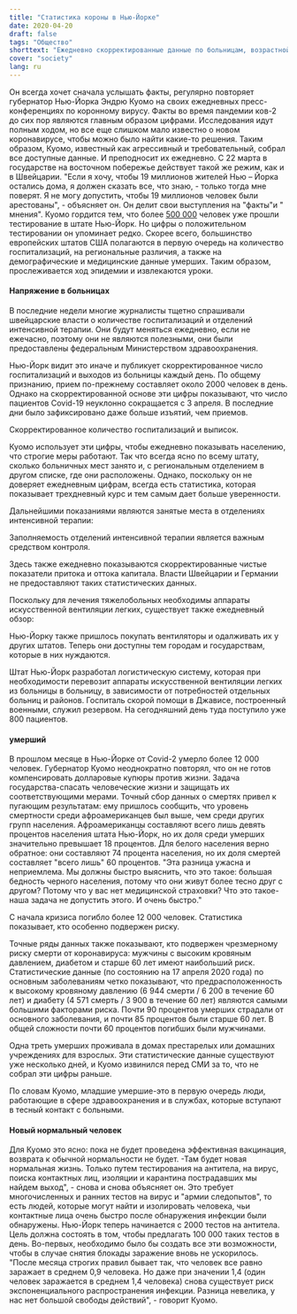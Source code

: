 ```yaml
---
title: "Статистика короны в Нью-Йорке"
date: 2020-04-20
draft: false
tags: "Общество"
shorttext: "Ежедневно скорректированные данные по больницам, возрастной структуре и основным заболеваниям: губернатор Куомо предоставляет все доступные данные."
cover: "society"
lang: ru
---
```


Он всегда хочет сначала услышать факты, регулярно повторяет губернатор Нью-Йорка Эндрю Куомо на своих ежедневных пресс-конференциях по коронному вирусу. Факты во время пандемии ков-2 до сих пор являются главным образом цифрами. Исследования идут полным ходом, но все еще слишком мало известно о новом коронавирусе, чтобы можно было найти какие-то решения. Таким образом, Куомо, известный как агрессивный и требовательный, собрал все доступные данные. И преподносит их ежедневно. С 22 марта в государстве на восточном побережье действует такой же режим, как и в Швейцарии. "Если я хочу, чтобы 19 миллионов жителей Нью – Йорка остались дома, я должен сказать все, что знаю, - только тогда мне поверят. Я не могу допустить, чтобы 19 миллионов человек были арестованы", - объясняет он. Он делит свои выступления на "факты"и " мнения". Куомо гордится тем, что более [500 000](https://covid19tracker.health.ny.gov/views/NYS-COVID19-Tracker/NYSDOHCOVID-19Tracker-TableView?%3Aembed=yes&%3Atoolbar=no&%3Atabs=n "NYC Test Results Table View") человек уже прошли тестирование в штате Нью-Йорк. Но цифры о положительном тестировании он упоминает редко. Скорее всего, большинство европейских штатов США полагаются в первую очередь на количество госпитализаций, на региональные различия, а также на демографические и медицинские данные умерших. Таким образом, прослеживается ход эпидемии и извлекаются уроки.

#### Напряжение в больницах

В последние недели многие журналисты тщетно спрашивали швейцарские власти о количестве госпитализаций и отделений интенсивной терапии. Они будут меняться ежедневно, если не ежечасно, поэтому они не являются полезными, они были предоставлены федеральным Министерством здравоохранения.

Нью-Йорк видит это иначе и публикует скорректированное число госпитализаций и выходов из больницы каждый день. По общему признанию, прием по-прежнему составляет около 2000 человек в день. Однако на скорректированной основе эти цифры показывают, что число пациентов Covid-19 неуклонно сокращается с 3 апреля. В последние дни было зафиксировано даже больше изъятий, чем приемов.

Скорректированное количество госпитализаций и выписок.

Куомо использует эти цифры, чтобы ежедневно показывать населению, что строгие меры работают. Так что всегда ясно по всему штату, сколько больничных мест занято и, с региональным отделением в другом списке, где они расположены. Однако, поскольку он не доверяет ежедневным цифрам, всегда есть статистика, которая показывает трехдневный курс и тем самым дает больше уверенности.

Дальнейшими показаниями являются занятые места в отделениях интенсивной терапии:

Заполняемость отделений интенсивной терапии является важным средством контроля.

Здесь также ежедневно показываются скорректированные чистые показатели притока и оттока капитала. Власти Швейцарии и Германии не предоставляют таких статистических данных.

Поскольку для лечения тяжелобольных необходимы аппараты искусственной вентиляции легких, существует также ежедневный обзор:

Нью-Йорку также пришлось покупать вентиляторы и одалживать их у других штатов. Теперь они доступны тем городам и государствам, которые в них нуждаются.

Штат Нью-Йорк разработал логистическую систему, которая при необходимости перевозит аппараты искусственной вентиляции легких из больницы в больницу, в зависимости от потребностей отдельных больниц и районов. Госпиталь скорой помощи в Джависе, построенный военными, служил резервом. На сегодняшний день туда поступило уже 800 пациентов.

#### умерший

В прошлом месяце в Нью-Йорке от Covid-2 умерло более 12 000 человек. Губернатор Куомо неоднократно повторял, что он не готов компенсировать долларовые купюры против жизни. Задача государства-спасать человеческие жизни и защищать их соответствующими мерами. Точный сбор данных о смертях привел к пугающим результатам: ему пришлось сообщить, что уровень смертности среди афроамериканцев был выше, чем среди других групп населения. Афроамериканцы составляют всего лишь девять процентов населения штата Нью-Йорк, но их доля среди умерших значительно превышает 18 процентов. Для белого населения верно обратное: они составляют 74 процента населения, но их доля смертей составляет "всего лишь" 60 процентов. "Эта разница ужасна и неприемлема. Мы должны быстро выяснить, что это такое: большая бедность черного населения, потому что они живут более тесно друг с другом? Потому что у вас нет медицинской страховки? Что это такое-наша задача не допустить этого. И очень быстро."

С начала кризиса погибло более 12 000 человек. Статистика показывает, кто особенно подвержен риску.

Точные ряды данных также показывают, кто подвержен чрезмерному риску смерти от коронавируса: мужчины с высоким кровяным давлением, диабетом и старше 60 лет имеют наибольший риск. Статистические данные (по состоянию на 17 апреля 2020 года) по основным заболеваниям четко показывают, что предрасположенность к высокому кровяному давлению (6 944 смерти / 6 200 в течение 60 лет) и диабету (4 571 смерть / 3 900 в течение 60 лет) являются самыми большими факторами риска. Почти 90 процентов умерших страдали от основного заболевания, и почти 85 процентов были старше 60 лет. В общей сложности почти 60 процентов погибших были мужчинами.

Одна треть умерших проживала в домах престарелых или домашних учреждениях для взрослых. Эти статистические данные существуют уже несколько дней, и Куомо извинился перед СМИ за то, что не собрал эти цифры раньше.

По словам Куомо, младшие умершие-это в первую очередь люди, работающие в сфере здравоохранения и в службах, которые вступают в тесный контакт с больными.

#### Новый нормальный человек

Для Куомо это ясно: пока не будет проведена эффективная вакцинация, возврата к обычной нормальности не будет. -Там будет новая нормальная жизнь. Только путем тестирования на антитела, на вирус, поиска контактных лиц, изоляции и карантина пострадавших мы найдем выход", - снова и снова объясняет он. Это требует многочисленных и ранних тестов на вирус и "армии следопытов", то есть людей, которые могут найти и изолировать человека, чьи контактные лица очень быстро после обнаружения инфекции были обнаружены. Нью-Йорк теперь начинается с 2000 тестов на антитела. Цель должна состоять в том, чтобы предлагать 100 000 таких тестов в день. Во-первых, необходимо было бы создать все эти возможности, чтобы в случае снятия блокады заражение вновь не ускорилось. "После месяца строгих правил бывает так, что человек все равно заражает в среднем 0,9 человека. Но даже при значении 1,4 (один человек заражается в среднем 1,4 человека) снова существует риск экспоненциального распространения инфекции. Разница невелика, у нас нет большой свободы действий", - говорит Куомо.
